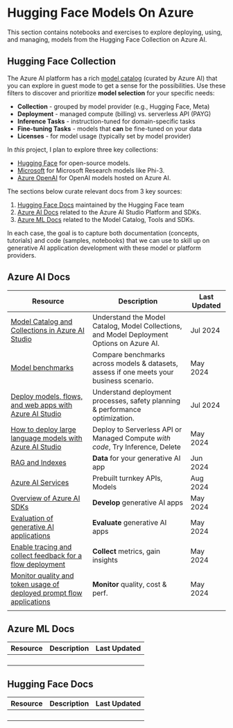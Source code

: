 # Hugging Face Models On Azure

This section contains notebooks and exercises to explore deploying, using, and managing, models from the Hugging Face Collection on Azure AI.

## Hugging Face Collection

The Azure AI platform has a rich [model catalog](https://ai.azure.com/explore/models) (curated by Azure AI) that you can explore in guest mode to get a sense for the possibilities. Use these filters to discover and prioritize **model selection** for your specific needs:
 - **Collection** - grouped by model provider (e.g., Hugging Face, Meta) 
 - **Deployment** - managed compute (billing) vs. serverless API (PAYG)
 - **Inference Tasks** - instruction-tuned for domain-specific tasks
 - **Fine-tuning Tasks** - models that **can** be fine-tuned on your data
 - **Licenses** - for model usage (typically set by model provider)

In _this_ project, I plan to explore three key collections:
 - [Hugging Face](https://ai.azure.com/explore/models?selectedCollection=huggingface) for open-source models.
 - [Microsoft](https://ai.azure.com/explore/models?selectedCollection=phi) for Microsoft Research models like Phi-3.
 - [Azure OpenAI](https://ai.azure.com/explore/models?selectedCollection=aoai) for OpenAI models hosted on Azure AI.

The sections below curate relevant docs from 3 key sources:
 1. [Hugging Face Docs](hhttps://huggingface.co/docs) maintained by the Hugging Face team
 1. [Azure AI Docs](https://learn.microsoft.com/en-us/azure/ai-studio/how-to/model-catalog-overview) related to the Azure AI Studio Platform and SDKs.
 1. [Azure ML Docs](https://learn.microsoft.com/azure/machine-learning/concept-model-catalog?view=azureml-api-2) related to the Model Catalog, Tools and SDKs.

In each case, the goal is to capture both documentation (concepts, tutorials) and code (samples, notebooks) that we can use to skill up on generative AI application development with these model or platform providers.

## Azure AI Docs

| Resource | Description | Last Updated |
|----------|-------------|--------------|
| [Model Catalog and Collections in Azure AI Studio](https://learn.microsoft.com/en-us/azure/ai-studio/how-to/model-catalog-overview)| Understand the Model Catalog, Model Collections, and Model Deployment Options on Azure AI. | Jul 2024|
|[Model benchmarks](https://learn.microsoft.com/en-us/azure/ai-studio/how-to/model-benchmarks) | Compare benchmarks across models & datasets, assess if one meets your business scenario.| May 2024|
| [Deploy models, flows, and web apps with Azure AI Studio](https://learn.microsoft.com/en-us/azure/ai-studio/concepts/deployments-overview)| Understand deployment processes, safety planning & performance optimization. | Jul 2024 |
| [How to deploy large language models with Azure AI Studio](https://learn.microsoft.com/en-us/azure/ai-studio/how-to/deploy-models-open)| Deploy to Serverless API or Managed Compute _with code_, Try Inference, Delete | May 2024 |
| [RAG and Indexes](https://learn.microsoft.com/en-us/azure/ai-studio/concepts/retrieval-augmented-generation) | **Data** for your generative AI app| Jun 2024 |
|[Azure AI Services](https://learn.microsoft.com/en-us/azure/ai-services/what-are-ai-services?context=%2Fazure%2Fai-studio%2Fcontext%2Fcontext) | Prebuilt turnkey APIs, Models | Aug 2024 |
| [Overview of Azure AI SDKs](https://learn.microsoft.com/en-us/azure/ai-studio/how-to/develop/sdk-overview) | **Develop** generative AI apps | May 2024 |
|[Evaluation of generative AI applications](https://learn.microsoft.com/en-us/azure/ai-studio/concepts/evaluation-approach-gen-ai) | **Evaluate** generative AI apps | May 2024 |
| [Enable tracing and collect feedback for a flow deployment](https://learn.microsoft.com/en-us/azure/ai-studio/how-to/develop/trace-production-sdk)| **Collect** metrics, gain insights| May 2024|
| [Monitor quality and token usage of deployed prompt flow applications](https://learn.microsoft.com/en-us/azure/ai-studio/how-to/monitor-quality-safety?tabs=azure-studio) | **Monitor** quality, cost & perf. | May 2024 |
| | | |


## Azure ML Docs


| Resource | Description | Last Updated |
|----------|-------------|--------------|
| | | |
| | | |
| | | |
| | | |

## Hugging Face Docs


| Resource | Description | Last Updated |
|----------|-------------|--------------|
| | | |
| | | |
| | | |
| | | |